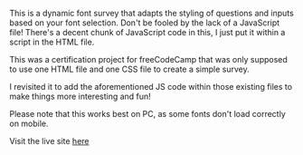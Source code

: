 This is a dynamic font survey that adapts the styling of questions and inputs based on your font selection. Don't be fooled by the lack of a JavaScript file! There's a decent chunk of JavaScript code in this, I just put it within a script in the HTML file. 

This was a certification project for freeCodeCamp that was only supposed to use one HTML file and one CSS file to create a simple survey.

I revisited it to add the aforementioned JS code within those existing files to make things more interesting and fun!

Please note that this works best on PC, as some fonts don't load correctly on mobile.

Visit the live site [here]([url](https://danielledonnelly.github.io/font-survey/))
